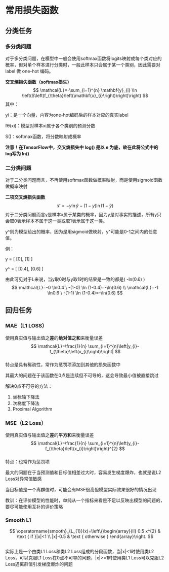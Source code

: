 # 常用损失函数

## 分类任务

### 多分类问题

对于多分类问题，在模型中一般会使用softmax函数将logits映射成每个类对应的概率，但对单个样本进行分类时，一般此样本只会属于某一个类别，因此需要对 label 做 one-hot 编码。

**交叉熵损失函数（softmax损失）**
$$
\mathcal{L}=-\sum_{i=1}^{n} \mathbf{y}_{i} \ln \left(S\left(f_{\theta}\left(\mathbf{x}_{i}\right)\right)\right)
$$
其中：

yi：是一个向量，内容为one-hot编码后的样本对应的真实label

fθ(xi)：模型对样本xi属于各个类别的预测分数

S()：softmax函数，将分数映射成概率

**注意！在TensorFlow中，交叉熵损失中 log() 是以 e 为底，故在此将公式中的log写为 ln()**



### 二分类问题

对于二分类问题而言，不再使用softmax函数做概率映射，而是使用sigmoid函数做概率映射

**二项交叉熵损失函数**
$$
\mathcal{L}=-y \ln \hat{y}-(1-y) \ln (1-\hat{y})
$$
对于二分类问题而言y是样本x属于某类的概率，因为y是对事实的描述，所有y只会取0表示样本不属于这一类或取1表示属于这一类。

y^则为模型给出的概率，因为是用sigmoid做映射，y^可能是0-1之间内的任意值。

例：

y = [ [0], [1] ]

y^ = [ [0.4], [0.6] ]

由此可见对于L来说，当y取0时与y取1时的结果是一致的都是( -ln(0.6) )
$$
\mathcal{L}=-0 \ln0.4 \ -(1-0) \ln (1-0.4)=-\ln(0.6)
\\
\mathcal{L}=-1 \ln0.6 \ -(1-1) \ln (1-0.4)=-\ln(0.6)
$$


## 回归任务

### MAE（L1 LOSS）

使用真实值与输出值之**差**的**绝对值之和**来衡量误差
$$
\mathcal{L}=\frac{1}{n} \sum_{i=1}^{n}\left|y_{i}-f_{\theta}\left(x_{i}\right)\right|
$$
<img src=""/>

特点是具有稀疏性，常作为惩罚项添加到其他的损失函数中

其最大的问题在于该函数在0点是连续但不可导的，这会导致最小值被直接跳过

解决0点不可导的方法：

1. 坐标轴下降法
2. 次梯度下降法
3. Proximal Algorithm



### MSE（L2 Loss）

使用真实值与输出值之**差**的**平方和**来衡量误差
$$
\mathcal{L}=\frac{1}{n} \sum_{i=1}^{n}\left(y_{i}-f_{\theta}\left(x_{i}\right)\right)^{2}
$$
<img src=""/>

特点：也常作为惩罚项

最大的问题在于当预测值和目标值相差过大时，容易发生梯度爆炸，也就是说L2 Loss对异常值敏感

当目标值是一个离群值时，可能会有MSE很高但模型实际效果很好的情况出现

教训：在评价模型的性能时，单纯从一个指标来看是不足以反映出模型的问题的，要尽可能使用互补的评价策略



### Smooth L1

$$
\operatorname{smooth}_{L_{1}}(x)=\left\{\begin{array}{ll}
0.5 x^{2} & \text { if }|x|<1 \\
|x|-0.5 & \text { otherwise }
\end{array}\right.
$$

<img src=""/>

实际上是一个由类L1 Loss和类L2 Loss组成的分段函数，当|x|<1时使用类L2 Loss，可以克服L1 Loss在0点不可导的问题，|x|>=1时使用类L1 Loss可以克服L2 Loss遇离群值引发梯度爆炸的问题



